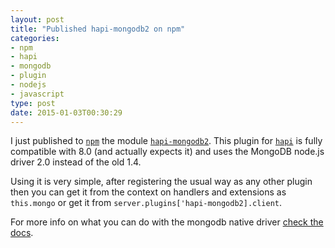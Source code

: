 ```yaml
---
layout: post
title: "Published hapi-mongodb2 on npm"
categories:
- npm
- hapi
- mongodb
- plugin
- nodejs
- javascript
type: post
date: 2015-01-03T00:30:29
---
```


I just published to [`npm`](https://www.npmjs.com/) the module [`hapi-mongodb2`](https://www.npmjs.com/package/hapi-mongodb2). This plugin for [`hapi`](http://hapijs.com) is fully compatible with 8.0 (and actually expects it) and uses the MongoDB node.js driver 2.0 instead of the old 1.4.

Using it is very simple, after registering the usual way as any other plugin then you can get it from the context on handlers and extensions as `this.mongo` or get it from `server.plugins['hapi-mongodb2].client`.

For more info on what you can do with the mongodb native driver [check the docs](https://mongodb.github.io/node-mongodb-native/2.0/overview/quickstart/).
